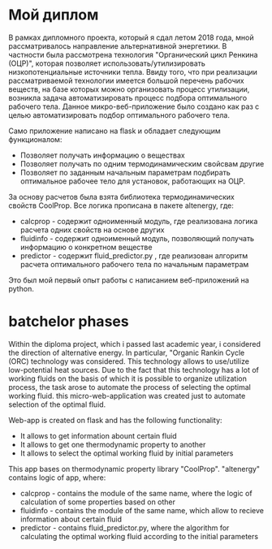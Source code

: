 # Мой диплом
В рамках дипломного проекта, который я сдал летом 2018 года, мной рассматривалось направление альтернативной энергетики. В частности была рассмотрена технология "Органический цикл Ренкина (ОЦР)", которая позволяет использовать/утилизировать низкопотенциальные источники тепла. Ввиду того, что при реализации рассматриваемой технологии имеется большой перечень рабочих веществ, на базе которых можно организовать процесс утилизации, возникла задача автоматизировать процесс подбора оптимального рабочего тела. Данное микро-веб-приложение было создано как раз с целью автоматизировать подбор оптимального рабочего тела. 

Само приложение написано на flask и обладает следующим функционалом:
* Позволяет получать информацию о веществах
* Позволяет получать по одним термодинамическим свойсвам другие
* Позволяет по заданным начальным параметрам подбирать оптимальное рабочее тело для установок, работающих на ОЦР.

За основу расчетов была взята библиотека термодинамических свойств CoolProp. Все логика прописана в пакете altenergy, где:
* calcprop - содержит одноименный модуль, где реализована логика расчета одних свойств на основе других
* fluidinfo - содержит одноименный модуль, позволяющий получать информацию о конкретном веществе
* predictor - содержит fluid_predictor.py , где реализован алгоритм расчета оптимального рабочего тела по начальным параметрам

Это был мой первый опыт работы с написанием веб-приложений на python.


# batchelor phases
Within the diploma project, which i passed last academic year, i considered the direction of alternative energy. In particular, "Organic Rankin Cycle (ORC) technology was considered. This technology allows to use/utilize low-potential heat sources. Due to the fact that this technology has a lot of working fluids on the basis of which it is possible to organize utilization process, the task arose to automate the process of selecting the optimal working fluid. this micro-web-application was created just to automate selection of the optimal fluid.

Web-app is created on flask and has the following functionality:
* It allows to get information abount certain fluid
* It allows to get one thermodynamic property to another
* It allows to select the optimal working fluid by initial parameters

This app bases on thermodynamic property library "CoolProp". "altenergy" contains logic of app, where:
* calcprop - contains the module of the same name, where the logic of calculation of some properties based on other
* fluidinfo - contains the module of the same name, which allow to recieve information about certain fluid
* predictor - contains fluid_predictor.py, where the algorithm for calculating the optimal working fluid according to the initial parameters
